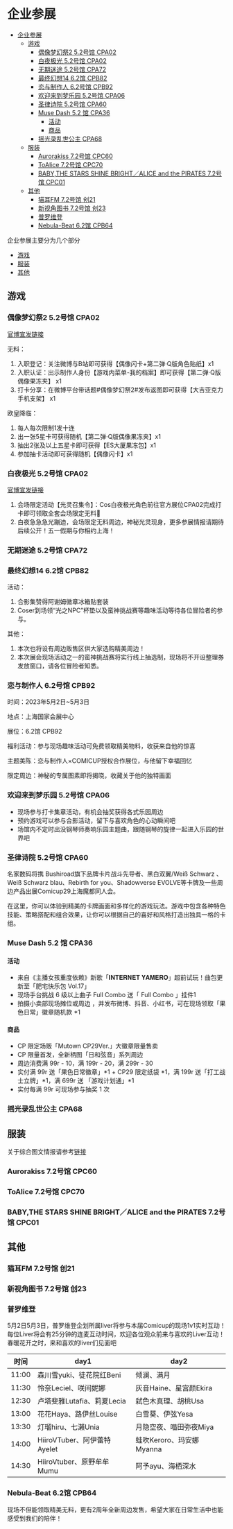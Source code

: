 # 企业参展

<!-- TOC -->

- [企业参展](#%E4%BC%81%E4%B8%9A%E5%8F%82%E5%B1%95)
  - [游戏](#%E6%B8%B8%E6%88%8F)
    - [偶像梦幻祭2 5.2号馆 CPA02](#%E5%81%B6%E5%83%8F%E6%A2%A6%E5%B9%BB%E7%A5%AD2-52%E5%8F%B7%E9%A6%86-cpa02)
    - [白夜极光 5.2号馆 CPA02](#%E7%99%BD%E5%A4%9C%E6%9E%81%E5%85%89-52%E5%8F%B7%E9%A6%86-cpa02)
    - [无期迷途 5.2号馆 CPA72](#%E6%97%A0%E6%9C%9F%E8%BF%B7%E9%80%94-52%E5%8F%B7%E9%A6%86-cpa72)
    - [最终幻想14 6.2馆 CPB82](#%E6%9C%80%E7%BB%88%E5%B9%BB%E6%83%B314-62%E9%A6%86-cpb82)
    - [恋与制作人 6.2号馆 CPB92](#%E6%81%8B%E4%B8%8E%E5%88%B6%E4%BD%9C%E4%BA%BA-62%E5%8F%B7%E9%A6%86-cpb92)
    - [欢迎来到梦乐园 5.2号馆 CPA06](#%E6%AC%A2%E8%BF%8E%E6%9D%A5%E5%88%B0%E6%A2%A6%E4%B9%90%E5%9B%AD-52%E5%8F%B7%E9%A6%86-cpa06)
    - [圣律诗院 5.2号馆 CPA60](#%E5%9C%A3%E5%BE%8B%E8%AF%97%E9%99%A2-52%E5%8F%B7%E9%A6%86-cpa60)
    - [Muse Dash 5.2 馆 CPA36](#muse-dash-52-%E9%A6%86-cpa36)
      - [活动](#%E6%B4%BB%E5%8A%A8)
      - [商品](#%E5%95%86%E5%93%81)
    - [摇光录乱世公主 CPA68](#%E6%91%87%E5%85%89%E5%BD%95%E4%B9%B1%E4%B8%96%E5%85%AC%E4%B8%BB-cpa68)
  - [服装](#%E6%9C%8D%E8%A3%85)
    - [Aurorakiss 7.2号馆 CPC60](#aurorakiss-72%E5%8F%B7%E9%A6%86-cpc60)
    - [ToAlice 7.2号馆 CPC70](#toalice-72%E5%8F%B7%E9%A6%86-cpc70)
    - [BABY,THE STARS SHINE BRIGHT／ALICE and the PIRATES  7.2号馆 CPC01](#babythe-stars-shine-bright%EF%BC%8Falice-and-the-pirates--72%E5%8F%B7%E9%A6%86-cpc01)
  - [其他](#%E5%85%B6%E4%BB%96)
    - [猫耳FM 7.2号馆 创21](#%E7%8C%AB%E8%80%B3fm-72%E5%8F%B7%E9%A6%86-%E5%88%9B21)
    - [新视角图书 7.2号馆 创23](#%E6%96%B0%E8%A7%86%E8%A7%92%E5%9B%BE%E4%B9%A6-72%E5%8F%B7%E9%A6%86-%E5%88%9B23)
    - [普罗维登](#%E6%99%AE%E7%BD%97%E7%BB%B4%E7%99%BB)
    - [Nebula-Beat 6.2馆 CPB64](#nebula-beat-62%E9%A6%86-cpb64)

<!-- /TOC -->

企业参展主要分为几个部分

* [游戏](#游戏)
* [服装](#服装)
* [其他](#其他)

## 游戏

### 偶像梦幻祭2 5.2号馆 CPA02

[官博宣发链接](https://weibo.com/7339351819/MBkHcBIKJ#repost)

无料：

1. 入职登记：关注微博与B站即可获得【偶像闪卡+第二弹·Q版角色贴纸】x1
2. 入职认证：出示制作人身份【游戏内菜单-我的档案】即可获得【第二弹·Q版偶像果冻夹】 x1
3. 打卡分享：在微博平台带话题#偶像梦幻祭2#发布返图即可获得【大吉亚克力手机支架】 x1

欧皇降临：

1. 每人每次限制1发十连
2. 出一张5星卡可获得随机【第二弹·Q版偶像果冻夹】x1
3. 抽出2张及以上五星卡即可获得【ES大厦果冻包】x1
4. 参加抽卡活动即可获得随机【偶像闪卡】x1

### 白夜极光 5.2号馆 CPA02

[官博宣发链接](https://weibo.com/7441520761/MBXYCeimI#repost)

1. 会场限定活动【光灵召集令】：Cos白夜极光角色前往官方展位CPA02完成打卡即可领取全套会场限定无料🎁
2. 白夜急急急光蹦迪，会场限定无料周边，神秘光灵现身，更多参展情报请期待后续公开！五一假期与你相约上海！

### 无期迷途 5.2号馆 CPA72

### 最终幻想14 6.2馆 CPB82

活动：

1. 合影集赞得阿谢姆徽章冰箱贴套装
2. Coser到场领“光之NPC”杯垫以及蛮神挑战赛等趣味活动等待各位冒险者的参与。

其他：

1. 本次也将设有周边贩售区供大家选购精美周边！
2. 本次展会现场活动之一的蛮神挑战赛将实行线上抽选制，现场将不开设整理券发放窗口，请各位冒险者知悉。

### 恋与制作人 6.2号馆 CPB92

时间：2023年5月2日~5月3日

地点：上海国家会展中心

展位：6.2馆 CPB92

福利活动：参与现场趣味活动可免费领取精美物料，收获来自他的惊喜

主题美陈：恋与制作人×COMICUP授权合作展位，与他留下幸福回忆

限定周边：神秘的专属图素即将揭晓，收藏关于他的独特画面

### 欢迎来到梦乐园 5.2号馆 CPA06

* 现场参与打卡集章活动，有机会抽奖获得各式乐园周边
* 预约游戏可以参与合影活动，留下与喜欢角色的心动瞬间吧
* 场馆内不定时出没钢琴师奏响乐园主题曲，跟随钢琴的旋律一起进入乐园的世界吧

### 圣律诗院 5.2号馆 CPA60

名家数码将携 Bushiroad旗下品牌卡片战斗先导者、黑白双翼/Weiß Schwarz 、Weiß Schwarz blau、Rebirth for you、Shadowverse EVOLVE等卡牌及一些周边产品出展Comicup29上海魔都同人会。

在这里，你可以体验到精美的卡牌画面和多样化的游戏玩法。游戏中包含各种特色技能、策略搭配和组合效果，让你可以根据自己的喜好和风格打造出独具一格的卡组。

### Muse Dash 5.2 馆 CPA36

#### 活动

+ 来自《主播女孩重度依赖》新歌「𝐈𝐍𝐓𝐄𝐑𝐍𝐄𝐓 𝐘𝐀𝐌𝐄𝐑𝐎」超前试玩！曲包更新至「肥宅快乐包 Vol.17」
+ 现场手台挑战 6 级以上曲子 Full Combo 送「 Full Combo 」挂件1
+ 拍摄小卖部现场摊位或周边 ，并发布微博、抖音、小红书，可在现场领取「果色日常」徽章随机款 *1

#### 商品

+ CP 限定场贩「Mutown CP29Ver.」大徽章限量售卖
+ CP 限量首发，全新柄图「日和弦音」系列周边
+ 周边消费满 99r - 10，满 199r - 20，满 299r - 30
+ 实付满 99r 送「果色日常徽章」*1 + CP29 限定纸袋 *1，满 199r 送「打工战士立牌」*1，满 699r 送 「游戏计划通」*1
+ 实付每满 99r 可现场参与抽奖 1 次

### 摇光录乱世公主 CPA68

## 服装

关于综合图文情报请参考[链接](https://weibo.com/ttarticle/p/show?id=2309404891632792371788)

### Aurorakiss 7.2号馆 CPC60

### ToAlice 7.2号馆 CPC70

### BABY,THE STARS SHINE BRIGHT／ALICE and the PIRATES  7.2号馆 CPC01

## 其他

### 猫耳FM 7.2号馆 创21

### 新视角图书 7.2号馆 创23

### 普罗维登

5月2日5月3日，普罗维登企划所属liver将参与本届Comicup的现场1v1实时互动！
每位Liver将会有25分钟的连麦互动时间，欢迎各位观众前来与喜欢的Liver互动！
春暖花开之时，来和喜欢的liver们见面吧

| 时间  | day1                        | day2                     |
| ----- | --------------------------- | ------------------------ |
| 11:00 | 森川雪yuki、徒花院红Beni    | 倾澜、满月               |
| 11:30 | 怜奈Leciel、咲间妮娜        | 灰音Haine、星宫颜Ekira   |
| 12:30 | 卢塔斐雅Lutafia、莉夏Lecia  | 弑色木真理、胡桃Usa      |
| 13:00 | 花花Haya、路伊丝Louise      | 白雪葵、伊弦Yesa         |
| 13:30 | 灯瑠hiru、七瀨Unia          | 月隐空夜、喵田弥夜Miya   |
| 14:00 | HiiroVTuber、阿伊蕾特Ayelet | 蛙吹Keroro、玛安娜Myanna |
| 14:30 | HiiroVtuber、原野牟牟Mumu   | 阿予ayu、海栖深水        |

### Nebula-Beat 6.2馆 CPB64

现场不但能领取精美无料，更有2周年全新周边发售，希望大家在日常生活中也能感受到我们的陪伴！
